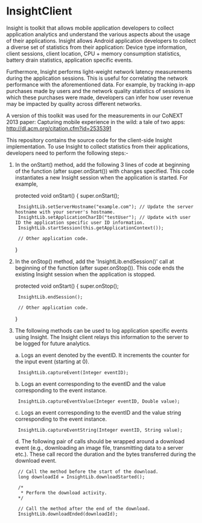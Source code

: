 InsightClient
=============

Insight is toolkit that allows mobile application developers to collect application analytics and understand the various aspects about the usage of their applications. Insight allows Android application developers to collect a diverse set of statistics from their application: Device type information, client sessions, client location, CPU + memory consumption statistics, battery drain statistics, application specific events.

Furthermore, Insight performs light-weight network latency measurements during the application sessions. This is useful for correlating the network performance with the aforementioned data. For example, by tracking in-app purchases made by users and the network quality statistics of sessions in which these purchases were made, developers can infer how user revenue may be impacted by quality across different networks. 

A version of this toolkit was used for the measurements in our CoNEXT 2013 paper: Capturing mobile experience in the wild: a tale of two apps: http://dl.acm.org/citation.cfm?id=2535391

This repository contains the source code for the client-side Insight implementation. To use Insight to collect statistics from their applications, developers need to perform the following steps:-


1. In the onStart() method, add the following 3 lines of code at beginning of the function (after super.onStart()) with changes specified. This code instantiates a new Insight session when the application is started. For example,


	protected void onStart() {
		super.onStart();
		
		InsightLib.setServerHostname("example.com"); // Update the server hostname with your server's hostname.
		InsightLib.setApplicationCharID("testUser"); // Update with user ID the application specific user ID information.
		InsightLib.startSession(this.getApplicationContext());
		
		// Other application code.
	}
		
2. In the onStop() method, add the 'InsightLib.endSession()' call at beginning of the function (after super.onStop()). This code ends the existing Insight session when the application is stopped.

	protected void onStart() {
		super.onStop();
		
		InsightLib.endSession();
		
		// Other application code.
	}

3. The following methods can be used to log application specific events using Insight. The Insight client relays this information to the server to be logged for future analytics.

	a. Logs an event denoted by the eventID. It increments the counter for the input event (starting at 0).
		
		InsightLib.captureEvent(Integer eventID);
	
	b. Logs an event corresponding to the eventID and the value corresponding to the event instance.
     
		InsightLib.captureEventValue(Integer eventID, Double value);
	
 	c. Logs an event corresponding to the eventID and the value string corresponding to the event instance.
		
		InsightLib.captureEventString(Integer eventID, String value);
  	 
  	d. The following pair of calls should be wrapped around a download event (e.g., downloading an image file,   transmitting data to a server etc.). These call record the duration and the bytes transferred during the download event.
  
		// Call the method before the start of the download.
		long downloadId = InsightLib.downloadStarted();

		/*
		 * Perform the download activity.
		*/
			
		// Call the method after the end of the download.
		InsightLib.downloadEnded(downloadId);
